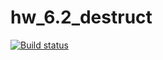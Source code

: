 # hw_6.2_destruct
[![Build status](https://ci.appveyor.com/api/projects/status/q4mdfh8gup1dv0dt?svg=true)](https://ci.appveyor.com/project/VavaIkelman/hw-6-2-destruct)
